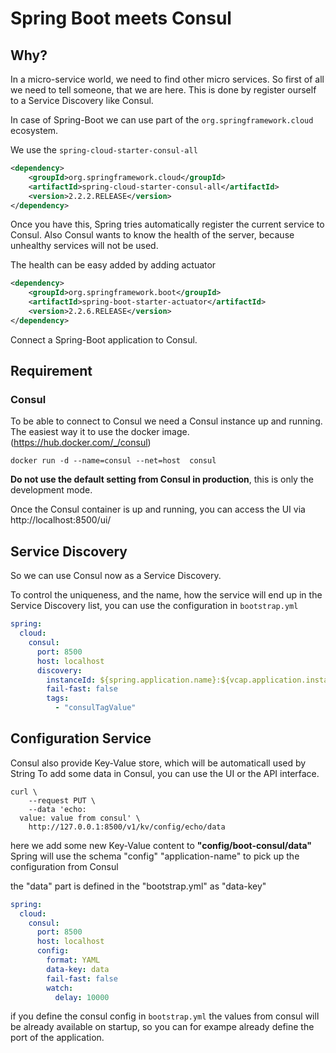# Spring Boot meets Consul

## Why?

In a micro-service world, we need to find other micro services.
So first of all we need to tell someone, that we are here.
This is done by register ourself to a Service Discovery like Consul.

In case of Spring-Boot we can use part of the `org.springframework.cloud` ecosystem.

We use the `spring-cloud-starter-consul-all`
```xml
<dependency>
    <groupId>org.springframework.cloud</groupId>
    <artifactId>spring-cloud-starter-consul-all</artifactId>
    <version>2.2.2.RELEASE</version>
</dependency>
```

Once you have this, Spring tries automatically register the current service to Consul.
Also Consul wants to know the health of the server, because unhealthy services will not be used.

The health can be easy added by adding actuator

```xml
<dependency>
    <groupId>org.springframework.boot</groupId>
    <artifactId>spring-boot-starter-actuator</artifactId>
    <version>2.2.6.RELEASE</version>
</dependency>
```

Connect a Spring-Boot application to Consul.

## Requirement
### Consul

To be able to connect to Consul we need a Consul instance up and running.
The easiest way it to use the docker image. (https://hub.docker.com/_/consul)
``` 
docker run -d --name=consul --net=host  consul
```

__Do not use the default setting from Consul in production__, this is only the development mode.

Once the Consul container is up and running, you can access the UI via http://localhost:8500/ui/


## Service Discovery
So we can use Consul now as a Service Discovery.

To control the uniqueness, and the name, how the service will end up in the 
Service Discovery list, you can use the configuration in `bootstrap.yml`

```yaml
spring:
  cloud:
    consul:
      port: 8500
      host: localhost
      discovery:
        instanceId: ${spring.application.name}:${vcap.application.instance_id:${spring.application.instance_id:${random.value}}}
        fail-fast: false
        tags:
          - "consulTagValue"
```

## Configuration Service
Consul also provide Key-Value store, which will be automaticall used by String
To add some data in Consul, you can use the UI or the API interface.
```
curl \
    --request PUT \
    --data 'echo:
  value: value from consul' \
    http://127.0.0.1:8500/v1/kv/config/echo/data
```

here we add some new Key-Value content to __"config/boot-consul/data"__
Spring will use the schema
"config"
"application-name"
to pick up the configuration from Consul

the "data" part is defined in the "bootstrap.yml" as "data-key"

```yaml
spring:
  cloud:
    consul:
      port: 8500
      host: localhost
      config:
        format: YAML
        data-key: data
        fail-fast: false
        watch:
          delay: 10000
```
if you define the consul config in `bootstrap.yml` the values from consul will be
already available on startup, so you can for exampe already define the port of the application.


